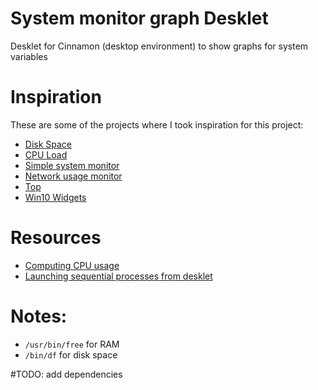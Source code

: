 # System monitor graph Desklet
Desklet for Cinnamon (desktop environment) to show graphs for system variables

# Inspiration
These are some of the projects where I took inspiration for this project:

* [Disk Space](https://cinnamon-spices.linuxmint.com/desklets/view/39)
* [CPU Load](https://cinnamon-spices.linuxmint.com/desklets/view/44)
* [Simple system monitor](https://cinnamon-spices.linuxmint.com/desklets/view/29)
* [Network usage monitor](https://cinnamon-spices.linuxmint.com/desklets/view/15)
* [Top](https://cinnamon-spices.linuxmint.com/desklets/view/41)
* [Win10 Widgets](https://win10widgets.com/)


# Resources
* [Computing CPU usage](https://rosettacode.org/wiki/Linux_CPU_utilization)
* [Launching sequential processes from desklet](https://stackoverflow.com/questions/61147229/multiple-arguments-in-gio-subprocess)


# Notes:
* `/usr/bin/free` for RAM
* `/bin/df` for disk space

#TODO: add dependencies
